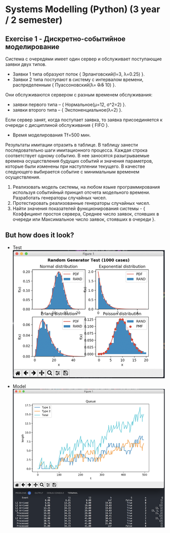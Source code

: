 # Systems Modelling (Python) (3 year / 2 semester)

## Exercise 1 - Дискретно-событийное моделирование

Система с очередями имеет один сервер и обслуживает поступающие заявки двух типов.
* Заявки 1 типа образуют поток { Эрланговский(l=3, λ=0.25) }.
* Заявки 2 типа поступают в систему с интервалом времени, распределенным { Пуассоновский(λ= ~~0.5~~ 10) }.

Они обслуживаются сервером с разным временем обслуживания:
* заявки первого типа – { Нормальное(μ=12, σ^2=2) }.
* заявки второго типа – { Экспоненциальное(λ=2) }.

Если сервер занят, когда поступает заявка, то заявка присоединяется к очереди с дисциплиной обслуживания { FIFO }.
* Время моделирования Tf=500 мин.

Результаты имитации отразить в таблице. В таблицу занести последовательно шаги имитационного процесса. Каждая строка соответствует одному событию. В нее заносятся разыгрываемые времена осуществления будущих событий и значения параметров, которые были изменены при наступлении текущего. В качестве следующего выбирается событие с минимальным временем осуществления.

1. Реализовать модель системы, на любом языке программирования используя событийный принцип отсчета модельного времени. Разработать генераторы случайных чисел.
1. Протестировать реализованные генераторы случайных чисел.
1. Найти значения показателей функционирования системы - { Коэффициент простоя сервера, Среднее число заявок, стоявших в очереди или Максимальное число заявок, стоявших в очереди }.
  
## But how does it look?
* Test
![Oops. Image was here](https://raw.githubusercontent.com/DV1X3R/tti-computer-science/master/III.%20Third%20Year/python-systems-modelling/screenshot.test.png)  
  
* Model
![Oops. Image was here](https://raw.githubusercontent.com/DV1X3R/tti-computer-science/master/III.%20Third%20Year/python-systems-modelling/screenshot.model.png)
